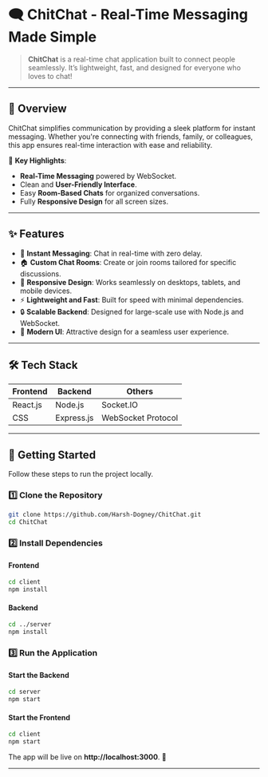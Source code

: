 
# 🗨️ ChitChat - Real-Time Messaging Made Simple  

> **ChitChat** is a real-time chat application built to connect people seamlessly. It’s lightweight, fast, and designed for everyone who loves to chat!  

---

## 🌟 Overview  

ChitChat simplifies communication by providing a sleek platform for instant messaging. Whether you're connecting with friends, family, or colleagues, this app ensures real-time interaction with ease and reliability.  

🎉 **Key Highlights**:  
- **Real-Time Messaging** powered by WebSocket.  
- Clean and **User-Friendly Interface**.  
- Easy **Room-Based Chats** for organized conversations.  
- Fully **Responsive Design** for all screen sizes.  

---

## ✨ Features  

- 💬 **Instant Messaging**: Chat in real-time with zero delay.  
- 🏠 **Custom Chat Rooms**: Create or join rooms tailored for specific discussions.  
- 📱 **Responsive Design**: Works seamlessly on desktops, tablets, and mobile devices.  
- ⚡ **Lightweight and Fast**: Built for speed with minimal dependencies.  
- 🔒 **Scalable Backend**: Designed for large-scale use with Node.js and WebSocket.  
- 🎨 **Modern UI**: Attractive design for a seamless user experience.  

---

## 🛠️ Tech Stack  

| **Frontend**  | **Backend**     | **Others**          |  
|---------------|-----------------|---------------------|  
| React.js      | Node.js         | Socket.IO           |  
| CSS           | Express.js      | WebSocket Protocol  |  

---

## 🚀 Getting Started  

Follow these steps to run the project locally.  

### 1️⃣ Clone the Repository  

```bash  
git clone https://github.com/Harsh-Dogney/ChitChat.git  
cd ChitChat  
```  

### 2️⃣ Install Dependencies  

#### Frontend  
```bash  
cd client  
npm install  
```  

#### Backend  
```bash  
cd ../server  
npm install  
```  

### 3️⃣ Run the Application  

#### Start the Backend  
```bash  
cd server  
npm start  
```  

#### Start the Frontend  
```bash  
cd client  
npm start  
```  

The app will be live on **http://localhost:3000**. 🎉  

---
